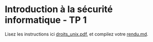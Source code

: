 # Introduction à la sécurité informatique - TP 1 

Lisez les instructions ici [droits_unix.pdf](droits_unix.pdf), et
compilez votre [rendu.md](rendu.md).



